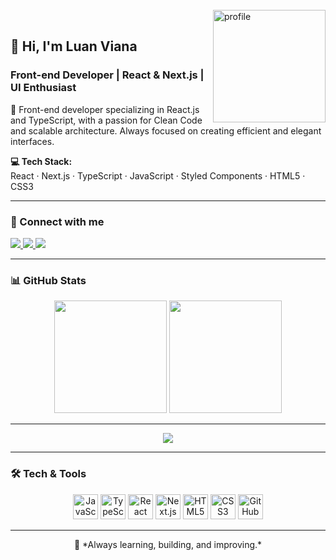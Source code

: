 <br>
<img align="right" height="180" alt="profile" src="https://pbs.twimg.com/media/EbCpvBQXgAIhf8k.jpg">
</br>

## 👋 Hi, I'm Luan Viana  
### Front-end Developer | React & Next.js | UI Enthusiast

🚀 Front-end developer specializing in React.js and TypeScript, with a passion for Clean Code and scalable architecture. Always focused on creating efficient and elegant interfaces.

**💻 Tech Stack:**  
React · Next.js · TypeScript · JavaScript · Styled Components · HTML5 · CSS3

---

### 📲 Connect with me

<p align="left">
  <a href="https://www.instagram.com/luanborher" target="_blank">
    <img src="https://img.shields.io/badge/-Instagram-%23E4405F?style=for-the-badge&logo=instagram&logoColor=white">
  </a>
  <a href="https://www.linkedin.com/in/luan-viana-656215186" target="_blank">
    <img src="https://img.shields.io/badge/-LinkedIn-%230077B5?style=for-the-badge&logo=linkedin&logoColor=white">
  </a>
  <a href="mailto:luanborher@gmail.com">
    <img src="https://img.shields.io/badge/-Gmail-%23333?style=for-the-badge&logo=gmail&logoColor=white">
  </a>
</p>

---

### 📊 GitHub Stats

<div align="center">
  <img height="180em" src="https://github-readme-stats.vercel.app/api?username=LuanBorher&show_icons=true&theme=tokyonight&include_all_commits=true&count_private=true"/>
  <img height="180em" src="https://github-readme-stats.vercel.app/api/top-langs/?username=LuanBorher&layout=compact&langs_count=7&theme=tokyonight"/>
</div>

---

<p align="center">
  <img src="https://github-profile-trophy.vercel.app/?username=LuanBorher&theme=tokyonight&margin-w=15&no-frame=true" />
</p>

---

### 🛠 Tech & Tools

<div align="center">
  <img height="40" src="https://cdn.jsdelivr.net/gh/devicons/devicon/icons/javascript/javascript-original.svg" alt="JavaScript"/>
  <img height="40" src="https://cdn.jsdelivr.net/gh/devicons/devicon/icons/typescript/typescript-original.svg" alt="TypeScript"/>
  <img height="40" src="https://cdn.jsdelivr.net/gh/devicons/devicon/icons/react/react-original.svg" alt="React"/>
  <img height="40" src="https://cdn.jsdelivr.net/gh/devicons/devicon/icons/nextjs/nextjs-original.svg" alt="Next.js" />
  <img height="40" src="https://cdn.jsdelivr.net/gh/devicons/devicon/icons/html5/html5-original.svg" alt="HTML5"/>
  <img height="40" src="https://cdn.jsdelivr.net/gh/devicons/devicon/icons/css3/css3-original.svg" alt="CSS3"/>
  <img height="40" src="https://cdn.jsdelivr.net/gh/devicons/devicon/icons/github/github-original.svg" alt="GitHub"/>
</div>

---

<div align="center">
  🚧 *Always learning, building, and improving.*
</div>
